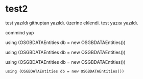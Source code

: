 # test2
test yazıldı
 githuptan yazıldı. üzerine eklendi.
 test yazısı yazıldı.
 
 
 
 
 
 commind yap


 using (OSGBDATAEntities db = new OSGBDATAEntities())
 
 
 
 
  using (OSGBDATAEntities db = new OSGBDATAEntities())
  
  
  
   using (OSGBDATAEntities db = new OSGBDATAEntities())
   
   
    using (OSGBDATAEntities db = new OSGBDATAEntities())
